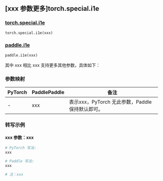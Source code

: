 ## [xxx 参数更多]torch.special.i1e

### [torch.special.i1e](https://pytorch.org/docs/1.13/special.html#torch.special.i1e)

```python
torch.special.i1e(xxx)
```

### [paddle.i1e](https://www.paddlepaddle.org.cn/documentation/docs/zh/develop/api/paddle/i1e_cn.html)

```python
paddle.i1e(xxx)
```

其中 xxx 相比 xxx 支持更多其他参数，具体如下：

### 参数映射

| PyTorch | PaddlePaddle | 备注 |
| ------- | ------------ | ---- |
|    -    |    xxx    | 表示xxx，PyTorch 无此参数，Paddle 保持默认即可。 |

### 转写示例

#### xxx 参数：xxx
``` python
# PyTorch 写法:
xxx

# Paddle 写法:
xxx

# 注：xxx
```
